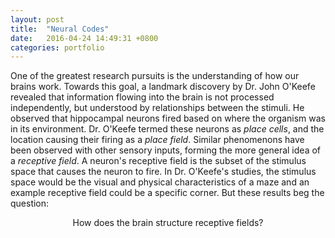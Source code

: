 ```yaml
---
layout: post
title:  "Neural Codes"
date:   2016-04-24 14:49:31 +0800
categories: portfolio
---
```

One of the greatest research pursuits is the understanding of how our brains work. Towards this goal, a landmark discovery by Dr. John O'Keefe
 revealed that information flowing into the brain is not processed independently, but understood by relationships between the stimuli. He observed
 that hippocampal neurons fired based on where the organism was in its environment. Dr. O'Keefe termed these neurons as _place cells_, and the location
 causing their firing as a _place field_. Similar phenomenons have been observed with other sensory inputs, forming the more general idea of a _receptive field_.
 A neuron's receptive field is the subset of the stimulus space that causes the neuron to fire. In Dr. O'Keefe's studies, the stimulus space would be the visual
 and physical characteristics of a maze and an example receptive field could be a specific corner. But these results beg the question:

<center>
How does the brain structure receptive fields?
</center>
